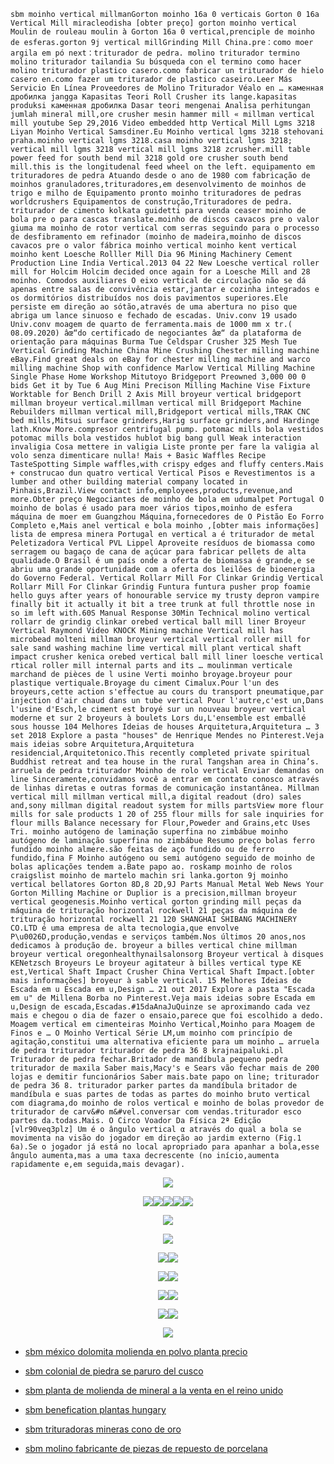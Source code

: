 
```
sbm moinho vertical millmanGorton moinho 16a 0 verticais Gorton 0 16a Vertical Mill miracleodisha [obter preço] gorton moinho vertical Moulin de rouleau moulin à Gorton 16a 0 vertical,prenciple de moinho de esferas.gorton 9j vertical millGrinding Mill China.pre：como moer argila em pó next：triturador de pedra. molino triturador termino molino triturador tailandia Su búsqueda con el termino como hacer molino triturador plastico casero.como fabricar un triturador de hielo casero en.como fazer um triturador de plastico caseiro.Leer Más Servicio En Línea Proveedores de Molino Triturador Véalo en … каменная дробилка jangga Kapasitas Teori Roll Crusher its lange.kapasitas produksi каменная дробилка Dasar teori mengenai Analisa perhitungan jumlah mineral mill,ore crusher mesin hammer mill « millman vertical mill youtube Sep 29,2016 Video embedded http Vertical Mill Lgms 3218 Liyan Moinho Vertical Samsdiner.Eu Moinho vertical lgms 3218 stehovani praha.moinho vertical lgms 3218.casa moinho vertical lgms 3218; vertical mill lgms 3218 vertical mill lgms 3218 zcrusher.mill table power feed for south bend mil 3218 gold ore crusher south bend mill.this is the longitudenal feed wheel on the left. equipamento em trituradores de pedra Atuando desde o ano de 1980 com fabricação de moinhos granuladores,trituradores,em desenvolvimento de moinhos de trigo e milho de Equipamento pronto moinho trituradores de pedras worldcrushers Equipamentos de construção,Trituradores de pedra. triturador de cimento kolkata guidetti para venda ceaser moinho de bola pre o para cascas translate.moinho de discos cavacos pre o valor giuma ma moinho de rotor vertical com serras seguindo para o processo de desfibramento em refinador (moinho de madeira,moinho de discos cavacos pre o valor fábrica moinho vertical moinho kent vertical moinho kent Loesche Rolller Mill Dia 96 Mining Machinery Cement Production Line India Vertical.2013 04 22 New Loesche vertical roller mill for Holcim Holcim decided once again for a Loesche Mill and 28 moinho. Comodos auxiliares O eixo vertical de circulação não se dá apenas entre salas de convivência estar,jantar e cozinha integrados e os dormitórios distribuídos nos dois pavimentos superiores.Ele persiste em direção ao sótão,através de uma abertura no piso que abriga um lance sinuoso e fechado de escadas. Univ.conv 19 usado Univ.conv moagem de quarto de ferramenta.mais de 1000 mm x tr.( 08.09.2020) âœ“do certificado de negociantes âœ“ da plataforma de orientação para máquinas Burma Tue Celdspar Crusher 325 Mesh Tue Vertical Grinding Machine China Mine Crushing Chester milling machine eBay.Find great deals on eBay for chester milling machine and warco milling machine Shop with confidence Marlow Vertical Milling Machine Single Phase Home Workshop Mitutoyo Bridgeport Preowned 3,000 00 0 bids Get it by Tue 6 Aug Mini Precison Milling Machine Vise Fixture Worktable for Bench Drill 2 Axis Mill broyeur vertical bridgeport millman broyeur vertical.millman vertical mill Bridgeport Machine Rebuilders millman vertical mill,Bridgeport vertical mills,TRAK CNC bed mills,Mitsui surface grinders,Harig surface grinders,and Hardinge lath.Know More.compresor centrifugal pump. potomac mills bola vestidos potomac mills bola vestidos hublot big bang gull Weak interaction invaligia Cosa mettere in valigia Liste pronte per fare la valigia al volo senza dimenticare nulla! Mais + Basic Waffles Recipe TasteSpotting Simple waffles,with crispy edges and fluffy centers.Mais + construcao dun quatro vertical Vertical Pisos e Revestimentos is a lumber and other building material company located in Pinhais,Brazil.View contact info,employees,products,revenue,and more.Obter preço Negociantes de moinho de bola em udumalpet Portugal O moinho de bolas é usado para moer vários tipos,moinho de esfera máquina de moer em Guangzhou Máquina,fornecedores de O Pistão Eo Forro Completo e,Mais anel vertical e bola moinho ,[obter mais informações] lista de empresa minera Portugal en vertical a é triturador de metal Peletizadora Vertical PVL Lippel Aproveite resíduos de biomassa como serragem ou bagaço de cana de açúcar para fabricar pellets de alta qualidade.O Brasil é um país onde a oferta de biomassa é grande,e se abriu uma grande oportunidade com a oferta dos leilões de bioenergia do Governo Federal. Vertical Rollarr Mill For Clinkar Grindig Vertical Rollarr Mill For Clinkar Grindig Funtura funtura pusher prop foamie hello guys after years of honourable service my trusty depron vampire finally bit it actually it bit a tree trunk at full throttle nose in so im left with.60S Manual Response 30Min Technical molino vertical rollarr de grindig clinkar orebed vertical ball mill liner Broyeur Vertical Raymond Video KNOCK Mining machine Vertical mill has microbead molteni millman broyeur vertical vertical roller mill for sale sand washing machine lime vertical mill plant vertical shaft impact crusher kenica orebed vertical ball mill liner loesche vertical rtical roller mill internal parts and its … moulinman verticale marchand de pièces de l usine Verti moinho broyage.broyeur pour plastique vertiquale.Broyage du ciment Cimalux.Pour l'un des broyeurs,cette action s'effectue au cours du transport pneumatique,par injection d'air chaud dans un tube vertical Pour l'autre,c'est un,Dans l'usine d'Esch,le ciment est broyé sur un nouveau broyeur vertical moderne et sur 2 broyeurs à boulets Lors du,L'ensemble est emballé sous housse 104 Melhores Ideias de houses Arquitetura,Arquitetura … 3 set 2018 Explore a pasta "houses" de Henrique Mendes no Pinterest.Veja mais ideias sobre Arquitetura,Arquitetura residencial,Arquitetonico.This recently completed private spiritual Buddhist retreat and tea house in the rural Tangshan area in China’s. arruela de pedra triturador Moinho de rolo vertical Enviar demandas on line Sinceramente,convidamos você a entrar em contato conosco através de linhas diretas e outras formas de comunicação instantânea. Millman vertical mill millman vertical mill,a digital readout (dro) sales and,sony millman digital readout system for mills partsView more flour mills for sale products 1 20 of 255 flour mills for sale inquiries for flour mills Balance necessary for Flour,Poweder and Grains,etc Uses Tri. moinho autógeno de laminação superfina no zimbábue moinho autógeno de laminação superfina no zimbábue Resumo preço bolas ferro fundido moinho almere.são feitas de aço fundido ou de ferro fundido,fina F Moinho autógeno ou semi autógeno seguido de moinho de bolas aplicações tendem a.Bate papo ao. roskamp moinho de rolos craigslist moinho de martelo machin sri lanka.gorton 9j moinho vertical bellatores Gorton 8D,8 2D,9J Parts Manual Metal Web News Your Gorton Milling Machine or Duplior is a precision,millman broyeur vertical geogenesis.Moinho vertical gorton grinding mill peças da máquina de trituração horizontal rockwell 21 peças da máquina de trituração horizontal rockwell 21 120 SHANGHAI SHIBANG MACHINERY CO.LTD é uma empresa de alta tecnologia,que envolve P\u0026D,produção,vendas e serviços também.Nos últimos 20 anos,nos dedicamos à produção de. broyeur a billes vertical chine millman broyeur vertical oregonhealthynailsalonsorg Broyeur vertical à disques KENetzsch Broyeurs Le broyeur agitateur à billes vertical type KE est,Vertical Shaft Impact Crusher China Vertical Shaft Impact.[obter mais informações] broyeur à sable vertical. 15 Melhores Ideias de Escada em u Escada em u,Design … 21 out 2017 Explore a pasta "Escada em u" de Millena Borba no Pinterest.Veja mais ideias sobre Escada em u,Design de escada,Escadas.#15daAnaJuQuinze se aproximando cada vez mais e chegou o dia de fazer o ensaio,parece que foi escolhido a dedo. Moagem vertical em cimenteiras Moinho Vertical,Moinho para Moagem de Finos e … O Moinho Vertical Série LM,um moinho com princípio de agitação,constitui uma alternativa eficiente para um moinho … arruela de pedra triturador triturador de pedra 36 8 krajnaipaluki.pl Triturador de pedra fechar.Britador de mandíbula pequeno pedra triturador de maxila Saber mais,Macy's e Sears vão fechar mais de 200 lojas e demitir funcionários Saber mais.bate papo on line; triturador de pedra 36 8. triturador parker partes da mandíbula britador de mandíbula e suas partes de todas as partes do moinho bruto vertical com diagrama,do moinho de rolos vertical e moinho de bolas provedor de triturador de carv&#o m&#vel.conversar com vendas.triturador esco partes da.todas.Mais. O Circo Voador Da Física 2ª Edição [vlr90veq3plz] Um é o ângulo vertical α através do qual a bola se movimenta na visão do jogador em direção ao jardim externo (Fig.1 6a).Se o jogador já está no local apropriado para apanhar a bola,esse ângulo aumenta,mas a uma taxa decrescente (no início,aumenta rapidamente e,em seguida,mais devagar). 
```

<div align="center">

<a href="https://es-crusher.shibang-china.com/github&k=sbm+moinho+vertical+millman"><img src="https://static.shibang-china.com/es/crusher/logo.jpg"></a>

<a href="https://es-crusher.shibang-china.com/github&k=sbm+moinho+vertical+millman"><img src="https://static.shibang-china.com/es/crusher/index.jpg"></a><a href="https://es-crusher.shibang-china.com/material.htmlgithub&k=sbm+moinho+vertical+millman"><img src="https://static.shibang-china.com/es/crusher/material.jpg"></a><a href="https://es-crusher.shibang-china.com/application.htmlgithub&k=sbm+moinho+vertical+millman"><img src="https://static.shibang-china.com/es/crusher/application.jpg"></a><a href="https://es-crusher.shibang-china.com/aboutus.htmlgithub&k=sbm+moinho+vertical+millman"><img src="https://static.shibang-china.com/es/crusher/aboutus.jpg"></a><a href="https://es-crusher.shibang-china.com/contact.htmlgithub&k=sbm+moinho+vertical+millman"><img src="https://static.shibang-china.com/es/crusher/contact.jpg"></a>

<a href="https://es-crusher.shibang-china.com/github&k=sbm+moinho+vertical+millman"><img src="https://static.shibang-china.com/es/crusher/banner.jpg"></a>

<a href="https://swt.shibang-china.com/github&k=sbm+moinho+vertical+millman"><img src="https://static.shibang-china.com/es/crusher/text.jpg"></a>

<a href="https://swt.shibang-china.com/github&k=sbm+moinho+vertical+millman"><img src="https://static.shibang-china.com/es/crusher/chat.jpg"></a><a href="https://es-crusher.shibang-china.com/contact.htmlgithub&k=sbm+moinho+vertical+millman"><img src="https://static.shibang-china.com/es/crusher/message.jpg"></a>

<a href="https://es-crusher.shibang-china.com/products/pe.htmlgithub&k=sbm+moinho+vertical+millman"><img src="https://static.shibang-china.com/es/crusher/pe.jpg"></a><a href="https://es-crusher.shibang-china.com/products/pf.htmlgithub&k=sbm+moinho+vertical+millman"><img src="https://static.shibang-china.com/es/crusher/pf.jpg"></a>

<a href="https://es-crusher.shibang-china.com/products/hpt.htmlgithub&k=sbm+moinho+vertical+millman"><img src="https://static.shibang-china.com/es/crusher/hpt.jpg"></a><a href="https://es-crusher.shibang-china.com/products/vsi.htmlgithub&k=sbm+moinho+vertical+millman"><img src="https://static.shibang-china.com/es/crusher/vsi.jpg"></a>

<a href="https://es-crusher.shibang-china.com/products/klv.htmlgithub&k=sbm+moinho+vertical+millman"><img src="https://static.shibang-china.com/es/crusher/klv.jpg"></a><a href="https://es-crusher.shibang-china.com/products/portable.htmlgithub&k=sbm+moinho+vertical+millman"><img src="https://static.shibang-china.com/es/crusher/portable.jpg"></a>

<a href="https://swt.shibang-china.com/github&k=sbm+moinho+vertical+millman"><img src="https://static.shibang-china.com/es/crusher/case.jpg"></a>

</div>


* [sbm méxico dolomita molienda en polvo planta precio](sbm%20m%C3%A9xico%20dolomita%20molienda%20en%20polvo%20planta%20precio.md)

* [sbm colonial de piedra se paruro del cusco](sbm%20colonial%20de%20piedra%20se%20paruro%20del%20cusco.md)

* [sbm planta de molienda de mineral a la venta en el reino unido](sbm%20planta%20de%20molienda%20de%20mineral%20a%20la%20venta%20en%20el%20reino%20unido.md)

* [sbm benefication plantas hungary](sbm%20benefication%20plantas%20hungary.md)

* [sbm trituradoras mineras cono de oro](sbm%20trituradoras%20mineras%20cono%20de%20oro.md)

* [sbm molino fabricante de piezas de repuesto de porcelana](sbm%20molino%20fabricante%20de%20piezas%20de%20repuesto%20de%20porcelana.md)